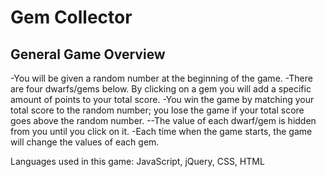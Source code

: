 # Gem Collector

## General Game Overview

-You will be given a random number at the beginning of the game.
-There are four dwarfs/gems below. By clicking on a gem you will add a specific amount of points to your total score.
-You win the game by matching your total score to the random number; you lose the game if your total score goes above the random number. --The value of each dwarf/gem is hidden from you until you click on it.
-Each time when the game starts, the game will change the values of each gem.

Languages used in this game: JavaScript, jQuery, CSS, HTML

